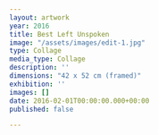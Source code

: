 ```yaml
---
layout: artwork
year: 2016
title: Best Left Unspoken
image: "/assets/images/edit-1.jpg"
type: Collage
media_type: Collage
description: ''
dimensions: "​42 x 52 cm (framed)"
exhibition: ''
images: []
date: 2016-02-01T00:00:00.000+00:00
published: false

---
```

